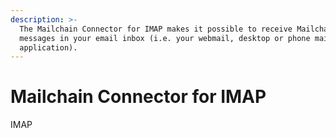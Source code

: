 ```yaml
---
description: >-
  The Mailchain Connector for IMAP makes it possible to receive Mailchain
  messages in your email inbox (i.e. your webmail, desktop or phone mail
  application).
---
```


# Mailchain Connector for IMAP

IMAP


